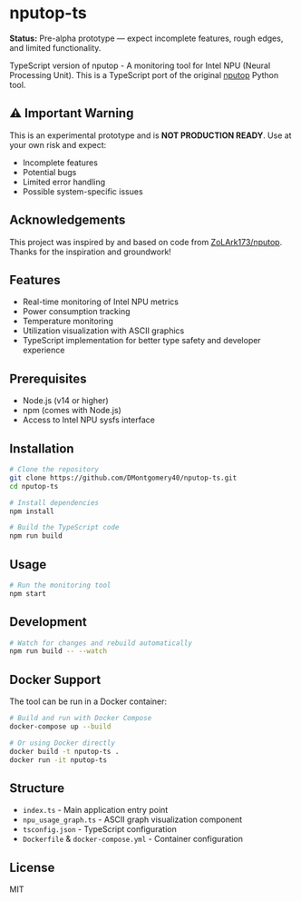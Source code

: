 # nputop-ts

**Status:** Pre-alpha prototype — expect incomplete features, rough edges, and limited functionality.

TypeScript version of nputop - A monitoring tool for Intel NPU (Neural Processing Unit). This is a TypeScript port of the original [nputop](https://github.com/DMontgomery40/nputop) Python tool.

## ⚠️ Important Warning

This is an experimental prototype and is **NOT PRODUCTION READY**. Use at your own risk and expect:
- Incomplete features
- Potential bugs
- Limited error handling
- Possible system-specific issues

## Acknowledgements

This project was inspired by and based on code from [ZoLArk173/nputop](https://github.com/ZoLArk173/nputop). Thanks for the inspiration and groundwork!

## Features

- Real-time monitoring of Intel NPU metrics
- Power consumption tracking
- Temperature monitoring
- Utilization visualization with ASCII graphics
- TypeScript implementation for better type safety and developer experience

## Prerequisites

- Node.js (v14 or higher)
- npm (comes with Node.js)
- Access to Intel NPU sysfs interface

## Installation

```bash
# Clone the repository
git clone https://github.com/DMontgomery40/nputop-ts.git
cd nputop-ts

# Install dependencies
npm install

# Build the TypeScript code
npm run build
```

## Usage

```bash
# Run the monitoring tool
npm start
```

## Development

```bash
# Watch for changes and rebuild automatically
npm run build -- --watch
```

## Docker Support

The tool can be run in a Docker container:

```bash
# Build and run with Docker Compose
docker-compose up --build

# Or using Docker directly
docker build -t nputop-ts .
docker run -it nputop-ts
```

## Structure

- `index.ts` - Main application entry point
- `npu_usage_graph.ts` - ASCII graph visualization component
- `tsconfig.json` - TypeScript configuration
- `Dockerfile` & `docker-compose.yml` - Container configuration

## License

MIT